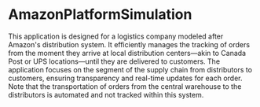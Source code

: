 # AmazonPlatformSimulation

This application is designed for a logistics company modeled after Amazon's distribution system. It efficiently manages the tracking of orders from the moment they arrive at local distribution centers—akin to Canada Post or UPS locations—until they are delivered to customers. The application focuses on the segment of the supply chain from distributors to customers, ensuring transparency and real-time updates for each order. Note that the transportation of orders from the central warehouse to the distributors is automated and not tracked within this system.
